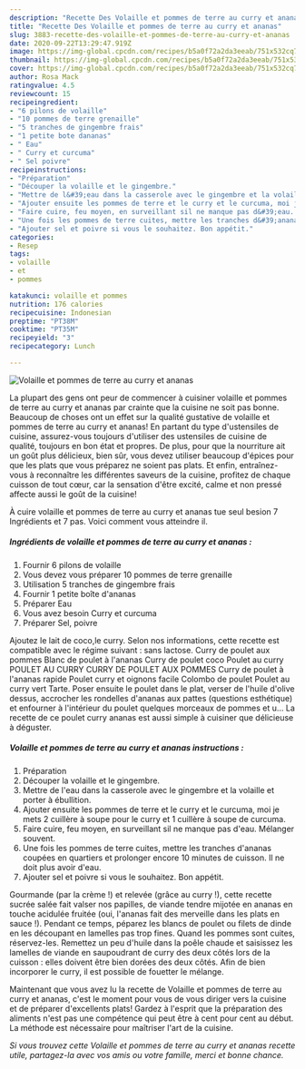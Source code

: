 ```yaml
---
description: "Recette Des Volaille et pommes de terre au curry et ananas"
title: "Recette Des Volaille et pommes de terre au curry et ananas"
slug: 3883-recette-des-volaille-et-pommes-de-terre-au-curry-et-ananas
date: 2020-09-22T13:29:47.919Z
image: https://img-global.cpcdn.com/recipes/b5a0f72a2da3eeab/751x532cq70/volaille-et-pommes-de-terre-au-curry-et-ananas-photo-principale-de-la-recette.jpg
thumbnail: https://img-global.cpcdn.com/recipes/b5a0f72a2da3eeab/751x532cq70/volaille-et-pommes-de-terre-au-curry-et-ananas-photo-principale-de-la-recette.jpg
cover: https://img-global.cpcdn.com/recipes/b5a0f72a2da3eeab/751x532cq70/volaille-et-pommes-de-terre-au-curry-et-ananas-photo-principale-de-la-recette.jpg
author: Rosa Mack
ratingvalue: 4.5
reviewcount: 15
recipeingredient:
- "6 pilons de volaille"
- "10 pommes de terre grenaille"
- "5 tranches de gingembre frais"
- "1 petite bote dananas"
- " Eau"
- " Curry et curcuma"
- " Sel poivre"
recipeinstructions:
- "Préparation"
- "Découper la volaille et le gingembre."
- "Mettre de l&#39;eau dans la casserole avec le gingembre et la volaille et porter à ébullition."
- "Ajouter ensuite les pommes de terre et le curry et le curcuma, moi je mets 2 cuillère à soupe pour le curry et 1 cuillère à soupe de curcuma."
- "Faire cuire, feu moyen, en surveillant sil ne manque pas d&#39;eau. Mélanger souvent."
- "Une fois les pommes de terre cuites, mettre les tranches d&#39;ananas coupées en quartiers et prolonger encore 10 minutes de cuisson. Il ne doit plus avoir d&#39;eau."
- "Ajouter sel et poivre si vous le souhaitez. Bon appétit."
categories:
- Resep
tags:
- volaille
- et
- pommes

katakunci: volaille et pommes 
nutrition: 176 calories
recipecuisine: Indonesian
preptime: "PT38M"
cooktime: "PT35M"
recipeyield: "3"
recipecategory: Lunch

---
```



![Volaille et pommes de terre au curry et ananas](https://img-global.cpcdn.com/recipes/b5a0f72a2da3eeab/751x532cq70/volaille-et-pommes-de-terre-au-curry-et-ananas-photo-principale-de-la-recette.jpg)

La plupart des gens ont peur de commencer à cuisiner volaille et pommes de terre au curry et ananas par crainte que la cuisine ne soit pas bonne. Beaucoup de choses ont un effet sur la qualité gustative de volaille et pommes de terre au curry et ananas! En partant du type d'ustensiles de cuisine, assurez-vous toujours d'utiliser des ustensiles de cuisine de qualité, toujours en bon état et propres. De plus, pour que la nourriture ait un goût plus délicieux, bien sûr, vous devez utiliser beaucoup d'épices pour que les plats que vous préparez ne soient pas plats. Et enfin, entraînez-vous à reconnaître les différentes saveurs de la cuisine, profitez de chaque cuisson de tout cœur, car la sensation d'être excité, calme et non pressé affecte aussi le goût de la cuisine!

<!--inarticleads1-->

À cuire volaille et pommes de terre au curry et ananas tue seul besion 7 Ingrédients et 7 pas. Voici comment vous atteindre il.

##### Ingrédients de volaille et pommes de terre au curry et ananas :

1. Fournir 6 pilons de volaille
1. Vous devez vous préparer 10 pommes de terre grenaille
1. Utilisation 5 tranches de gingembre frais
1. Fournir 1 petite boîte d&#39;ananas
1. Préparer  Eau
1. Vous avez besoin  Curry et curcuma
1. Préparer  Sel, poivre


Ajoutez le lait de coco,le curry. Selon nos informations, cette recette est compatible avec le régime suivant : sans lactose. Curry de poulet aux pommes Blanc de poulet à l&#39;ananas Curry de poulet coco Poulet au curry POULET AU CURRY CURRY DE POULET AUX POMMES Curry de poulet à l&#39;ananas rapide Poulet curry et oignons facile Colombo de poulet Poulet au curry vert Tarte. Poser ensuite le poulet dans le plat, verser de l&#39;huile d&#39;olive dessus, accrocher les rondelles d&#39;ananas aux pattes (questions esthétique) et enfourner à l&#39;intérieur du poulet quelques morceaux de pommes et u… La recette de ce poulet curry ananas est aussi simple à cuisiner que délicieuse à déguster. 

<!--inarticleads2-->

##### Volaille et pommes de terre au curry et ananas instructions :

1. Préparation
1. Découper la volaille et le gingembre.
1. Mettre de l&#39;eau dans la casserole avec le gingembre et la volaille et porter à ébullition.
1. Ajouter ensuite les pommes de terre et le curry et le curcuma, moi je mets 2 cuillère à soupe pour le curry et 1 cuillère à soupe de curcuma.
1. Faire cuire, feu moyen, en surveillant sil ne manque pas d&#39;eau. Mélanger souvent.
1. Une fois les pommes de terre cuites, mettre les tranches d&#39;ananas coupées en quartiers et prolonger encore 10 minutes de cuisson. Il ne doit plus avoir d&#39;eau.
1. Ajouter sel et poivre si vous le souhaitez. Bon appétit.


Gourmande (par la crème !) et relevée (grâce au curry !), cette recette sucrée salée fait valser nos papilles, de viande tendre mijotée en ananas en touche acidulée fruitée (oui, l&#39;ananas fait des merveille dans les plats en sauce !). Pendant ce temps, péparez les blancs de poulet ou filets de dinde en les découpant en lamelles pas trop fines. Quand les pommes sont cuites, réservez-les. Remettez un peu d&#39;huile dans la poêle chaude et saisissez les lamelles de viande en saupoudrant de curry des deux côtés lors de la cuisson : elles doivent être bien dorées des deux côtés. Afin de bien incorporer le curry, il est possible de fouetter le mélange. 

<!--inarticleads1-->

<p>
Maintenant que vous avez lu la recette de Volaille et pommes de terre au curry et ananas, c'est le moment pour vous de vous diriger vers la cuisine et de préparer d'excellents plats! Gardez à l'esprit que la préparation des aliments n'est pas une compétence qui peut être à cent pour cent au début. La méthode est nécessaire pour maîtriser l'art de la cuisine.
</p>

<p>
<i>Si vous trouvez cette Volaille et pommes de terre au curry et ananas recette utile, partagez-la avec vos amis ou votre famille, merci et bonne chance.</i>
</p>
